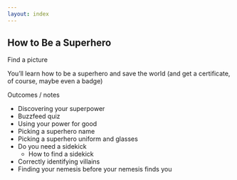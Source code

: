 ```yaml
---
layout: index
---
```

## How to Be a Superhero

Find a picture

You’ll learn how to be a superhero and save the world (and get a certificate, of course, maybe even a badge)

Outcomes / notes
- Discovering your superpower
- Buzzfeed quiz
- Using your power for good
- Picking a superhero name
- Picking a superhero uniform and glasses
- Do you need a sidekick
   - How to find a sidekick
- Correctly identifying villains
- Finding your nemesis before your nemesis finds you
 
